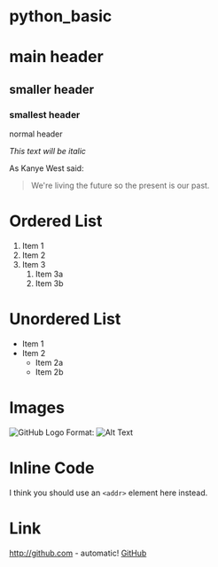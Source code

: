 # python_basic

# main header

## smaller header

### smallest header

normal header

*This text will be italic*

As Kanye West said:

> We're living the future so
> the present is our past.

# Ordered List
1. Item 1
1. Item 2
1. Item 3
   1. Item 3a
   1. Item 3b
   
# Unordered List

* Item 1
* Item 2
  * Item 2a
  * Item 2b
  
 # Images
 
  ![GitHub Logo](/images/logo.png)
Format: ![Alt Text](url)

# Inline Code

I think you should use an
`<addr>` element here instead.

# Link

http://github.com - automatic!
[GitHub](http://github.com)
